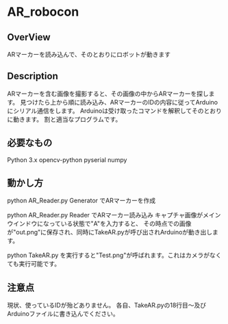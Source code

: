 # AR_robocon


## OverView
ARマーカーを読み込んで、そのとおりにロボットが動きます

## Description
ARマーカーを含む画像を撮影すると、その画像の中からARマーカーを探します。
見つけたら上から順に読み込み、ARマーカーのIDの内容に従ってArduinoにシリアル通信をします。
Arduinoは受け取ったコマンドを解釈してそのとおりに動きます。
割と適当なプログラムです。


## 必要なもの
Python 3.x
opencv-python
pyserial
numpy


## 動かし方
python AR_Reader.py Generator
でARマーカーを作成


python AR_Reader.py Reader
でARマーカー読み込み
キャプチャ画像がメインウインドウになっている状態で"A"を入力すると、
その時点での画像が"out.png"に保存され、同時にTakeAR.pyが呼び出されArduinoが動き出します。

python TakeAR.py
を実行すると"Test.png"が呼ばれます。これはカメラがなくても実行可能です。

## 注意点
現状、使っているIDが殆どありません。
各自、TakeAR.pyの18行目～及びArduinoファイルに書き込んでください。
